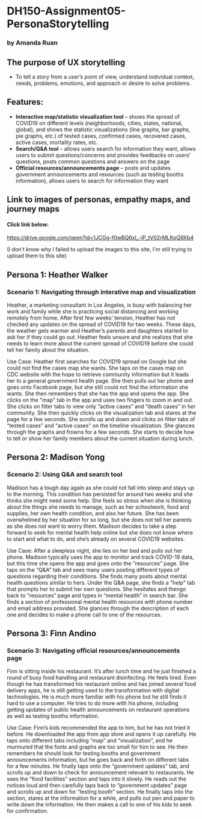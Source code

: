 # DH150-Assignment05-PersonaStorytelling
### by Amanda Ruan

## The purpose of UX storytelling 
- To tell a story from a user’s point of view, understand individual context, needs, problems, emotions, and approach or desire to solve problems.

## Features:
-	__Interactive map/statistic visualization tool__ – shows the spread of COVID19 on different levels (neighborhoods, cities, states, national, global), and shows the statistic visualizations (line graphs, bar graphs, pie graphs, etc.) of tested cases, confirmed cases, recovered cases, active cases, mortality rates, etc.
-	__Search/Q&A tool__ – allows users search for information they want, allows users to submit questions/concerns and provides feedbacks on users’ questions, posts common questions and answers on the page
-	__Official resources/announcements page__ – posts and updates government announcements and resources (such as testing booths information), allows users to search for information they want

## Link to images of personas, empathy maps, and journey maps

#### Click link below:
https://drive.google.com/open?id=1JCGg-f0wBQ6xI_-iP_tV02rMLKoQ9Xb4

(I don't know why I failed to upload the images to this site, I'm still trying to upload them to this site)

## Persona 1: Heather Walker

### Scenario 1: Navigating through interative map and visualization
Heather, a marketing consultant in Los Angeles, is busy with balancing her work and family while she is practicing social distancing and working remotely from home. After first few weeks’ tension, Heather has not checked any updates on the spread of COVID19 for two weeks. These days, the weather gets warmer and Heather’s parents and daughters started to ask her if they could go out. Heather feels unsure and she realizes that she needs to learn more about the current spread of COVID19 before she could tell her family about the situation. 

Use Case: Heather first searches for COVID19 spread on Google but she could not find the cases map she wants. She taps on the cases map on CDC website with the hope to retrieve community information but it leads her to a general government health page. She then pulls out her phone and goes onto Facebook page, but she still could not find the information she wants. She then remembers that she has the app and opens the app. She clicks on the "map" tab in the app and uses two fingers to zoom in and out. She clicks on filter tabs to view only “active cases” and “death cases” in her community. She then quickly clicks on the visualization tab and stares at the page for a few seconds. She scrolls up and down and clicks on filter tabs of “tested cases” and “active cases” on the timeline visualization. She glances through the graphs and frowns for a few seconds. She starts to decide how to tell or show her family members about the current situation during lunch. 

## Persona 2: Madison Yong

### Scenario 2: Using Q&A and search tool
Madison has a tough day again as she could not fall into sleep and stays up to the morning. This condition has persisted for around two weeks and she thinks she might need some help. She feels so stress when she is thinking about the things she needs to manage, such as her schoolwork, food and supplies, her own health condition, and also her future. She has been overwhelmed by her situation for so long, but she does not tell her parents as she does not want to worry them. Madison decides to take a step forward to seek for mental health help online but she does not know where to start and what to do, and she’s already on several COVID19 websites.

Use Case: After a sleepless night, she lies on her bed and pulls out her phone. Madison typically uses the app to monitor and track COVID-19 data, but this time she opens the app and goes onto the “resources” page. She taps on the “Q&A” tab and sees many users posting different types of questions regarding their conditions. She finds many posts about mental health questions similar to hers. Under the Q&A page, she finds a "help" tab that prompts her to submit her own questions. She hesitates and thengo back to “resources” page and types in “mental health” in search bar. She finds a section of professional mental health resources with phone number and email address provided. She glances through the description of each one and decides to make a phone call to one of the resources.
	


## Persona 3: Finn Andino

### Scenario 3: Navigating official resources/announcements page
Finn is sitting inside his restaurant. It’s after lunch time and he just finished a round of busy food handling and restaurant disinfecting. He feels tired. Even though he has transformed his restaurant online and has joined several food delivery apps, he is still getting used to the transformation with digital technologies. He is much more familiar with his phone but he still finds it hard to use a computer. He tries to do more with his phone, including getting updates of public health announcements on restaurant operations as well as testing booths information. 

Use Case: Finn’s kids recommended the app to him, but he has not tried it before. He downloaded the app from app store and opens it up carefully. He taps onto different tabs including “map” and “visualization”, and he murmured that the fonts and graphs are too small for him to see. He then remembers he should look for testing booths and government announcements information, but he goes back and forth on different tabs for a few minutes. He finally taps onto the “government updates” tab, and scrolls up and down to check for announcement relevant to restaurants. He sees the “food facilities” section and taps into it slowly. He reads out the notices loud and then carefully taps back to “government updates” page and scrolls up and down for “testing booth” section. He finally taps into the section, stares at the information for a while, and pulls out pen and paper to write down the information. He then makes a call to one of his kids to seek for confirmation. 
